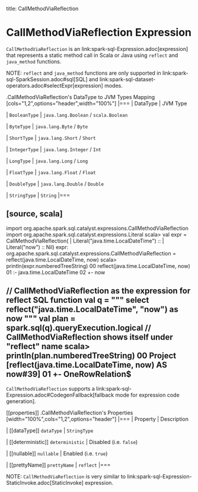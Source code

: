 title: CallMethodViaReflection

# CallMethodViaReflection Expression

`CallMethodViaReflection` is an link:spark-sql-Expression.adoc[expression] that represents a static method call in Scala or Java using `reflect` and `java_method` functions.

NOTE: `reflect` and `java_method` functions are only supported in link:spark-sql-SparkSession.adoc#sql[SQL] and link:spark-sql-dataset-operators.adoc#selectExpr[expression] modes.

.CallMethodViaReflection's DataType to JVM Types Mapping
[cols="1,2",options="header",width="100%"]
|===
| DataType
| JVM Type

| `BooleanType`
| `java.lang.Boolean` / `scala.Boolean`

| `ByteType`
| `java.lang.Byte` / `Byte`

| `ShortType`
| `java.lang.Short` / `Short`

| `IntegerType`
| `java.lang.Integer` / `Int`

| `LongType`
| `java.lang.Long` / `Long`

| `FloatType`
| `java.lang.Float` / `Float`

| `DoubleType`
| `java.lang.Double` / `Double`

| `StringType`
| `String`
|===

[source, scala]
----
import org.apache.spark.sql.catalyst.expressions.CallMethodViaReflection
import org.apache.spark.sql.catalyst.expressions.Literal
scala> val expr = CallMethodViaReflection(
     |   Literal("java.time.LocalDateTime") ::
     |   Literal("now") :: Nil)
expr: org.apache.spark.sql.catalyst.expressions.CallMethodViaReflection = reflect(java.time.LocalDateTime, now)
scala> println(expr.numberedTreeString)
00 reflect(java.time.LocalDateTime, now)
01 :- java.time.LocalDateTime
02 +- now

// CallMethodViaReflection as the expression for reflect SQL function
val q = """
  select reflect("java.time.LocalDateTime", "now") as now
  """
val plan = spark.sql(q).queryExecution.logical
// CallMethodViaReflection shows itself under "reflect" name
scala> println(plan.numberedTreeString)
00 Project [reflect(java.time.LocalDateTime, now) AS now#39]
01 +- OneRowRelation$
----

`CallMethodViaReflection` supports a link:spark-sql-Expression.adoc#CodegenFallback[fallback mode for expression code generation].

[[properties]]
.CallMethodViaReflection's Properties
[width="100%",cols="1,2",options="header"]
|===
| Property
| Description

| [[dataType]] `dataType`
| `StringType`

| [[deterministic]] `deterministic`
| Disabled (i.e. `false`)

| [[nullable]] `nullable`
| Enabled (i.e. `true`)

| [[prettyName]] `prettyName`
| `reflect`
|===

NOTE: `CallMethodViaReflection` is very similar to link:spark-sql-Expression-StaticInvoke.adoc[StaticInvoke] expression.
